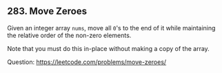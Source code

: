 ## 283. Move Zeroes

Given an integer array <code>nums</code>, move all <code>0</code>'s to the end of it while maintaining the relative order of the non-zero elements.

Note that you must do this in-place without making a copy of the array.

Question: https://leetcode.com/problems/move-zeroes/